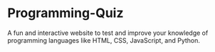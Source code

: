 # Programming-Quiz
A fun and interactive website to test and improve your knowledge of programming languages like HTML, CSS, JavaScript, and Python.
